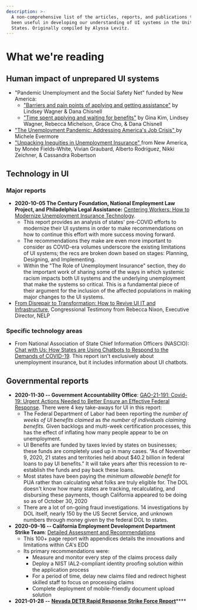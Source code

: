 ```yaml
---
description: >-
  A non-comprehensive list of the articles, reports, and publications that have
  been useful in developing our understanding of UI systems in the United
  States. Originally compiled by Alyssa Levitz.
---
```


# What we're reading

## Human impact of unprepared UI systems

* "Pandemic Unemployment and the Social Safety Net" funded by New America:
  * ["Barriers and pain points of applying and getting assistance"](https://danachisnell.com/wp-content/uploads/2020/08/Report_-Barriers-pain-points.pdf) by Lindsey Wagner & Dana Chisnell
  * ["Time spent applying and waiting for benefits"](https://danachisnell.com/wp-content/uploads/2020/08/Report_-Time-spent-applying-and-waiting-for-benefits.pdf) by Gina Kim, Lindsey Wagner, Rebecca Michelson, Grace Cho, & Dana Chisnell
* ["The Unemployment Pandemic: Addressing America's Job Crisis" ](https://www.nelp.org/publication/unemployment-pandemic-addressing-americas-job-crisis/)by Michele Evermore
* ["Unpacking Inequities in Unemployment Insurance" ](https://www.newamerica.org/pit/reports/unpacking-inequities-unemployment-insurance/#authors)from New America, by Monée Fields-White, Vivian Graubard, Alberto Rodríguez, Nikki Zeichner, & Cassandra Robertson

## Technology in UI

### Major reports

* **2020-10-05 The Century Foundation, National Employment Law Project, and Philadelphia Legal Assistance:** [Centering Workers: How to Modernize Unemployment Insurance Technology](https://tcf.org/content/report/centering-workers-how-to-modernize-unemployment-insurance-technology/). 
  * This report provides an analysis of states' pre-COVID efforts to modernize their UI systems in order to make recommendations on how to continue this effort with more success moving forward.
  * The recommendations they make are even more important to consider as COVID-era volumes underscore the existing limitations of UI systems; the recs are broken down based on stages: Planning, Designing, and Implementing. 
  * Within the "The Role of Unemployment Insurance" section, they do the important work of sharing some of the ways in which systemic racism impacts both UI systems and the underlying unemployment that make the systems so critical. This is a fundamental piece of their argument for the inclusion of the affected populations in making major changes to the UI systems.
* [From Disrepair to Transformation: How to Revive UI IT and Infrastructure](https://www.nelp.org/publication/from-disrepair-to-transformation-how-to-revive-unemployment-insurance-information-technology-infrastructure/), Congressional Testimony from Rebecca Nixon, Executive Director, NELP



### Specific technology areas

* From National Association of State Chief Information Officers \(NASCIO\): [Chat with Us: How States are Using Chatbots to Respond to the Demands of COVID-19](https://www.nascio.org/wp-content/uploads/2020/06/NASCIO_ChatbotsRespondtoCOVID-19.pdf). This report isn't exclusively about unemployment insurance, but it includes information about UI chatbots.

## Governmental reports

* **2020-11-30 -- Government Accountability Office**: [GAO-21-191: Covid-19: Urgent Actions Needed to Better Ensure an Effective Federal Response](https://www.gao.gov/reports/GAO-21-191/). There were 4 key take-aways for UI in this report:
  * The Federal Department of Labor had been reporting the _number of weeks of UI benefits claimed_ as _the number of individuals claiming benefits._ Given backlogs and multi-week certification processes, this has the effect of inflating how many people appear to be on unemployment.
  * UI Benefits are funded by taxes levied by states on businesses; these funds are completely used up in many cases. “As of November 9, 2020, 21 states and territories held about $40.2 billion in federal loans to pay UI benefits.” It will take years after this recession to re-establish the funds and pay back these loans.
  * Most states have been paying the _minimum allowable benefit_ for PUA rather than calculating what folks are truly eligible for. The DOL doesn't know how many states are tracking, recalculating, and disbursing these payments, though California appeared to be doing so as of October 30, 2020
  * There are a lot of on-going fraud investigations. 14 investigations by DOL itself, nearly 150 by the US Secret Service, and unknown numbers through money given by the federal DOL to states.
* **2020-09-16 -- California Employment Development Department Strike Team**: [Detailed Assessment and Recommendations](https://www.govops.ca.gov/wp-content/uploads/sites/11/2020/09/Assessment.pdf)
  * This 100+ page report with appendices details the innovations and limitations within CA's EDD 
  * Its primary recommendations were:
    * Measure and monitor every step of the claims process daily
    * Deploy a NIST IAL2-compliant identity proofing solution within the application process
    * For a period of time, delay new claims filed and redirect highest skilled staff to focus on processing claims
    * Complete deployment of mobile-friendly document upload solution
* **2021-01-28 --** [**Nevada DETR Rapid Response Strike Force Report**](https://cms.detr.nv.gov/Content/Media/Strike_Force_Report_2021_FIN.pdf)\*\*\*\*



